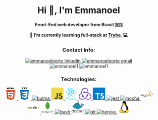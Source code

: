 <h1 align="center">Hi 👋, I'm Emmanoel </h1>

<h4 align="center">

   Front-End web developer from Brasil 🇧🇷 

   🌱 I’m currently learning full-stack at [Trybe](https://www.betrybe.com/). 💻
    
</h4>

<h3 align="center">

  Contact Info:

</h3>

<div align="center">

  <a href="https://linkedin.com/in/emmanoelporto" target="blank">
    <img alt="emmanoelporto linkedin" src="https://img.shields.io/badge/-LinkedIn-%230077B5?style=for-the-badge&logo=linkedin&logoColor=white" />
  </a>
  
  <a href="mailto:emmanoelporto@gmail.com">
    <img alt="emmanoelporto gmail" src="https://img.shields.io/badge/-Gmail-%23333?style=for-the-badge&logo=gmail&logoColor=white" target="_blank">
  </a>
  
</div>

<div align="center">

   <img alt="emmanoel1" height="160em" src="https://github-readme-stats.vercel.app/api?username=emmanoel1&show_icons=true&locale=en&theme=react" />
 
   <img alt="emmanoel1" height="160em" src="https://github-readme-stats.vercel.app/api/top-langs?username=emmanoel1&show_icons=true&locale=en&layout=compact&theme=react" />

</div>

   <h3 align="center">
      Technologies:
   </h3>

<div align="center">

  <a href="https://www.w3.org/html/" target="_blank" rel="noreferrer">
    <img alt="html5" width="40" height="40" src="https://raw.githubusercontent.com/devicons/devicon/master/icons/html5/html5-original-wordmark.svg"/>
  </a>
  
  <a href="https://www.w3schools.com/css/" target="_blank" rel="noreferrer">
    <img alt="css3" width="40" height="40" src="https://raw.githubusercontent.com/devicons/devicon/master/icons/css3/css3-original-wordmark.svg"/>
  </a>
  
  <a href="https://bulma.io/" target="_blank" rel="noreferrer">
    <img alt="bulma" width="40" height="40" src="https://raw.githubusercontent.com/gilbarbara/logos/804dc257b59e144eaca5bc6ffd16949752c6f789/logos/bulma.svg" />
  </a>
  
  <a href="https://developer.mozilla.org/en-US/docs/Web/JavaScript" target="_blank" rel="noreferrer">
    <img alt="javascript" width="40" height="40" src="https://raw.githubusercontent.com/devicons/devicon/master/icons/javascript/javascript-original.svg"/>
   </a>

  <a href="https://reactjs.org/" target="_blank" rel="noreferrer">
    <img alt="react" width="40" height="40" src="https://raw.githubusercontent.com/devicons/devicon/master/icons/react/react-original-wordmark.svg"/>
  </a>

  <a href="https://redux.js.org" target="_blank" rel="noreferrer">
    <img alt="redux" width="40" height="40" src="https://raw.githubusercontent.com/devicons/devicon/master/icons/redux/redux-original.svg"/>
  </a>

  <a href="https://www.typescriptlang.org/" target="_blank" rel="noreferrer">
    <img alt="typescript" width="40" height="40" src="https://raw.githubusercontent.com/devicons/devicon/master/icons/typescript/typescript-original.svg"/>
    </a>

  <a href="https://jestjs.io" target="_blank" rel="noreferrer">
    <img alt="jest" width="40" height="40" src="https://www.vectorlogo.zone/logos/jestjsio/jestjsio-icon.svg"/>
  </a>

  <a href="https://mochajs.org" target="_blank" rel="noreferrer">
    <img alt="mocha" width="40" height="40" src="https://www.vectorlogo.zone/logos/mochajs/mochajs-icon.svg"/>
  </a>

  <a href="https://www.mysql.com/" target="_blank" rel="noreferrer">
    <img alt="mysql" width="40" height="40" src="https://raw.githubusercontent.com/devicons/devicon/master/icons/mysql/mysql-original-wordmark.svg"/>
  </a>

  <a href="https://nodejs.org" target="_blank" rel="noreferrer">
    <img alt="nodejs" width="40" height="40" src="https://raw.githubusercontent.com/devicons/devicon/master/icons/nodejs/nodejs-original-wordmark.svg"/>
  </a>

  <a href="https://www.mongodb.com/" target="_blank" rel="noreferrer">
    <img alt="mongodb" width="40" height="40" src="https://raw.githubusercontent.com/devicons/devicon/master/icons/mongodb/mongodb-original-wordmark.svg"/>
  </a>

  <a href="https://www.gnu.org/software/bash/" target="_blank" rel="noreferrer">
    <img alt="bash" width="40" height="40" src="https://www.vectorlogo.zone/logos/gnu_bash/gnu_bash-icon.svg"/>
  </a>

  <a href="https://www.docker.com/" target="_blank" rel="noreferrer">
    <img alt="docker" width="40" height="40" src="https://raw.githubusercontent.com/devicons/devicon/master/icons/docker/docker-original-wordmark.svg"/>
  </a>

  <a href="https://git-scm.com/" target="_blank" rel="noreferrer">
    <img alt="git" width="40" height="40" src="https://www.vectorlogo.zone/logos/git-scm/git-scm-icon.svg"/>
  </a>

  <a href="https://heroku.com" target="_blank" rel="noreferrer">
    <img alt="heroku" width="40" height="40" src="https://www.vectorlogo.zone/logos/heroku/heroku-icon.svg"/>
  </a>

  <a href="https://www.linux.org/" target="_blank" rel="noreferrer">
    <img alt="linux" width="40" height="40" src="https://raw.githubusercontent.com/devicons/devicon/master/icons/linux/linux-original.svg"/>
  </a>

</div>
